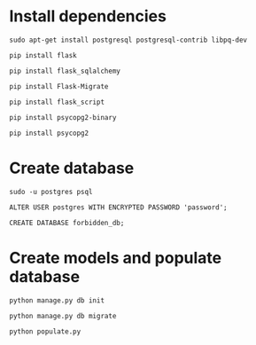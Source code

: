 # Install dependencies

`sudo apt-get install postgresql postgresql-contrib libpq-dev`

`pip install flask`

`pip install flask_sqlalchemy`

`pip install Flask-Migrate`

`pip install flask_script`

`pip install psycopg2-binary`

`pip install psycopg2`

# Create database
`sudo -u postgres psql`

`ALTER USER postgres WITH ENCRYPTED PASSWORD 'password';` 

`CREATE DATABASE forbidden_db;`

# Create models and populate database
`python manage.py db init`

`python manage.py db migrate`

`python populate.py`
